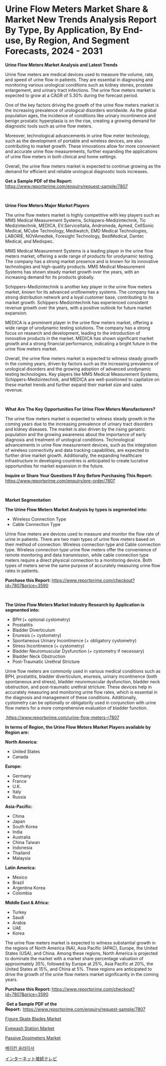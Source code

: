 <p><h1>Urine Flow Meters Market Share & Market New Trends Analysis Report By Type, By Application, By End-use, By Region, And Segment Forecasts, 2024 - 2031</h1></p><p><strong>Urine Flow Meters Market Analysis and Latest Trends</strong></p>
<p><p>Urine flow meters are medical devices used to measure the volume, rate, and speed of urine flow in patients. They are essential in diagnosing and monitoring various urological conditions such as kidney stones, prostate enlargement, and urinary tract infections. The urine flow meters market is expected to grow at a CAGR of 5.30% during the forecast period. </p><p>One of the key factors driving the growth of the urine flow meters market is the increasing prevalence of urological disorders worldwide. As the global population ages, the incidence of conditions like urinary incontinence and benign prostatic hyperplasia is on the rise, creating a growing demand for diagnostic tools such as urine flow meters. </p><p>Moreover, technological advancements in urine flow meter technology, such as the development of portable and wireless devices, are also contributing to market growth. These innovations allow for more convenient and accurate urine flow measurements, further expanding the applications of urine flow meters in both clinical and home settings.</p><p>Overall, the urine flow meters market is expected to continue growing as the demand for efficient and reliable urological diagnostic tools increases.</p></p>
<p><strong>Get a Sample PDF of the Report:&nbsp;</strong> <a href="https://www.reportprime.com/enquiry/request-sample/7807">https://www.reportprime.com/enquiry/request-sample/7807</a></p>
<p>&nbsp;</p>
<p><strong>Urine Flow Meters Major Market Players</strong></p>
<p><p>The urine flow meters market is highly competitive with key players such as MMS Medical Measurement Systems, Schippers-Medizintechnik, Tic Medizintechnik, MEDICA, EV.ServiceItalia, Andromeda, Aymed, CellSonic Medical, MCube Technology, Mediwatch, EMD Medical Technologies, LABORIE, NOVAmedtek, Foresight Technology, BestMedical, Dantec Medical, and Medispec.</p><p>MMS Medical Measurement Systems is a leading player in the urine flow meters market, offering a wide range of products for urodynamic testing. The company has a strong market presence and is known for its innovative technologies and high-quality products. MMS Medical Measurement Systems has shown steady market growth over the years, with an increasing demand for its products globally.</p><p>Schippers-Medizintechnik is another key player in the urine flow meters market, known for its advanced uroflowmetry systems. The company has a strong distribution network and a loyal customer base, contributing to its market growth. Schippers-Medizintechnik has experienced consistent revenue growth over the years, with a positive outlook for future market expansion.</p><p>MEDICA is a prominent player in the urine flow meters market, offering a wide range of urodynamic testing solutions. The company has a strong focus on research and development, leading to the introduction of innovative products in the market. MEDICA has shown significant market growth and a strong financial performance, indicating a bright future in the urine flow meters market.</p><p>Overall, the urine flow meters market is expected to witness steady growth in the coming years, driven by factors such as the increasing prevalence of urological disorders and the growing adoption of advanced urodynamic testing technologies. Key players like MMS Medical Measurement Systems, Schippers-Medizintechnik, and MEDICA are well-positioned to capitalize on these market trends and further expand their market size and sales revenue.</p></p>
<p>&nbsp;</p>
<p><strong>What Are The Key Opportunities For Urine Flow Meters Manufacturers?</strong></p>
<p><p>The urine flow meters market is expected to witness steady growth in the coming years due to the increasing prevalence of urinary tract disorders and kidney diseases. The market is also driven by the rising geriatric population and the growing awareness about the importance of early diagnosis and treatment of urological conditions. Technological advancements in urine flow measurement devices, such as the integration of wireless connectivity and data tracking capabilities, are expected to further drive market growth. Additionally, the expanding healthcare infrastructure in developing countries is anticipated to create lucrative opportunities for market expansion in the future.</p></p>
<p><strong>Inquire or Share Your Questions If Any Before Purchasing This Report:</strong> <a href="https://www.reportprime.com/enquiry/pre-order/7807">https://www.reportprime.com/enquiry/pre-order/7807</a></p>
<p>&nbsp;</p>
<p><strong>Market Segmentation</strong></p>
<p><strong>The Urine Flow Meters Market Analysis by types is segmented into:</strong></p>
<p><ul><li>Wireless Connection Type</li><li>Cable Connection Type</li></ul></p>
<p><p>Urine flow meters are devices used to measure and monitor the flow rate of urine in patients. There are two main types of urine flow meters based on their method of connection: Wireless connection type and Cable connection type. Wireless connection type urine flow meters offer the convenience of remote monitoring and data transmission, while cable connection type meters require a direct physical connection to a monitoring device. Both types of meters serve the same purpose of accurately measuring urine flow rates in patients.</p></p>
<p><strong>Purchase this Report:&nbsp;</strong><a href="https://www.reportprime.com/checkout?id=7807&price=3590">https://www.reportprime.com/checkout?id=7807&price=3590</a></p>
<p>&nbsp;</p>
<p><strong>The Urine Flow Meters Market Industry Research by Application is segmented into:</strong></p>
<p><ul><li>BPH (+ optional cystometry)</li><li>Prostatitis</li><li>Bladder Diverticulum</li><li>Enuresis (+ cystometry)</li><li>Spontaneous Urinary Incontinence (+ obligatory cystometry)</li><li>Stress Incontinence (+ cystometry)</li><li>Bladder Neuromuscular Dysfunction (+ cystometry if necessary)</li><li>Bladder Neck Obstruction</li><li>Post-Traumatic Urethral Stricture</li></ul></p>
<p><p>Urine flow meters are commonly used in various medical conditions such as BPH, prostatitis, bladder diverticulum, enuresis, urinary incontinence (both spontaneous and stress), bladder neuromuscular dysfunction, bladder neck obstruction, and post-traumatic urethral stricture. These devices help in accurately measuring and monitoring urine flow rates, which is essential in the diagnosis and management of these conditions. Additionally, cystometry can be optionally or obligatorily used in conjunction with urine flow meters for a more comprehensive evaluation of bladder function.</p></p>
<p><a href="https://www.reportprime.com/urine-flow-meters-r7807">&nbsp;https://www.reportprime.com/urine-flow-meters-r7807</a></p>
<p><strong>In terms of Region, the Urine Flow Meters Market Players available by Region are:</strong></p>
<p>
    <p> <strong> North America: </strong>
        <ul>
            <li>United States</li>
            <li>Canada</li>
        </ul>
        </p> 
    <p> <strong> Europe: </strong>
        <ul>
            <li>Germany</li>
            <li>France</li>
            <li>U.K.</li>
            <li>Italy</li>
            <li>Russia</li>
        </ul>
        </p> 
    <p> <strong> Asia-Pacific: </strong>
        <ul>
            <li>China</li>
            <li>Japan</li>
            <li>South Korea</li>
            <li>India</li>
            <li>Australia</li>
            <li>China Taiwan</li>
            <li>Indonesia</li>
            <li>Thailand</li>
            <li>Malaysia</li>
        </ul>
        </p> 
    <p> <strong> Latin America: </strong>
        <ul>
            <li>Mexico</li>
            <li>Brazil</li>
            <li>Argentina Korea</li>
            <li>Colombia</li>
        </ul>
        </p> 
    <p> <strong> Middle East & Africa: </strong>
        <ul>
            <li>Turkey</li>
            <li>Saudi</li>
            <li>Arabia</li>
            <li>UAE</li>
            <li>Korea</li>
        </ul>
    </p>
    </p>
<p><p>The urine flow meters market is expected to witness substantial growth in the regions of North America (NA), Asia Pacific (APAC), Europe, the United States (USA), and China. Among these regions, North America is projected to dominate the market with a market share percentage valuation of approximately 35%, followed by Europe at 25%, Asia Pacific at 20%, the United States at 15%, and China at 5%. These regions are anticipated to drive the growth of the urine flow meters market significantly in the coming years.</p></p>
<p><strong>Purchase this Report: </strong><a href="https://www.reportprime.com/checkout?id=7807&price=3590">https://www.reportprime.com/checkout?id=7807&price=3590</a></p>
<p>&nbsp;<strong>Get a Sample PDF of the Report:&nbsp;&nbsp;</strong><a href="https://www.reportprime.com/enquiry/request-sample/7807">https://www.reportprime.com/enquiry/request-sample/7807</a></p>
<p><strong></strong></p>
<p><p><a href="https://issuu.com/reportprime-2/docs/figure-skate-blades-market-size-2030.pptx">Figure Skate Blades Market</a></p><p><a href="https://github.com/jsmusil/Market-Research-Report-List-3/blob/main/eyewash-station-market.md">Eyewash Station Market</a></p><p><a href="https://github.com/bmorecock/Market-Research-Report-List-3/blob/main/passive-dosimeters-market.md">Passive Dosimeters Market</a></p><p><a href="https://github.com/vs10l4sfg5c/Market-Research-Report-List-2/blob/main/987280872600.md">베이컨 슬라이서</a></p><p><a href="https://github.com/cnnriuez22368/Market-Research-Report-List-2/blob/main/481345276755.md">インターネット接続テレビ</a></p></p>